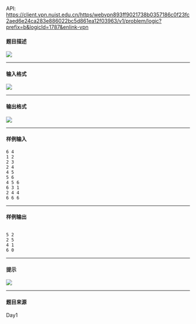 API: https://client.vpn.nuist.edu.cn/https/webvpn893ff9021738b0357186c0f23fc2aed6e24ca283e886022bc5d861ea12f03963/v1/problem/logic?prefix=b&logicId=1787&enlink-vpn

#### 题目描述

![](../file/1787_0.jpg)

---

#### 输入格式

![](../file/1787_0.jpg)

---

#### 输出格式

![](../file/1787_0.jpg)

---

#### 样例输入
```
6 4 
1 2 
2 3 
2 4 
4 5 
5 6 
4 5 6 
6 3 1 
2 4 4 
6 6 6 

```

---

#### 样例输出
```
 
5 2 
2 5 
4 1 
6 0 
```

---

#### 提示

![](../file/1787_0.jpg)

---

#### 题目来源

Day1